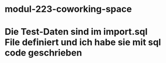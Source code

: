 # modul-223-coworking-space

# Die Test-Daten sind im import.sql File definiert und ich habe sie mit sql code geschrieben